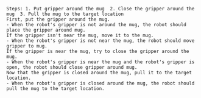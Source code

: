 
    Steps: 1. Put gripper around the mug  2. Close the gripper around the mug  3. Pull the mug to the target location
    First, put the gripper around the mug.
    - When the robot's gripper is not around the mug, the robot should place the gripper around mug.
    If the gripper isn't near the mug, move it to the mug.
    - When the robot's gripper is not near the mug, the robot should move gripper to mug.
    If the gripper is near the mug, try to close the gripper around the mug.
    - When the robot's gripper is near the mug and the robot's gripper is open, the robot should close gripper around mug.
    Now that the gripper is closed around the mug, pull it to the target location.
    - When the robot's gripper is closed around the mug, the robot should pull the mug to the target location.